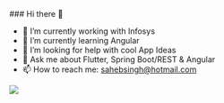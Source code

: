 <div class="bg-gray-dark">
  ### Hi there 👋

- 🔭 I’m currently working with Infosys
- 🌱 I’m currently learning Angular
- 🤔 I’m looking for help with cool App Ideas
- 💬 Ask me about Flutter, Spring Boot/REST & Angular
- 📫 How to reach me: sahebsingh@hotmail.com

<img src = "https://github-readme-stats.vercel.app/api?username=singh-saheb&&show_icons=true&title_color=ffffff&icon_color=7cccbf&text_color=daf7dc&bg_color=3d4554">
  
</div>



